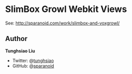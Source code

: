 # SlimBox Growl Webkit Views

See: http://sparanoid.com/work/slimbox-and-voxgrowl/

## Author

**Tunghsiao Liu**

- Twitter: @[tunghsiao](http://twitter.com/tunghsiao)
- GitHub: @[sparanoid](http://github.com/sparanoid)